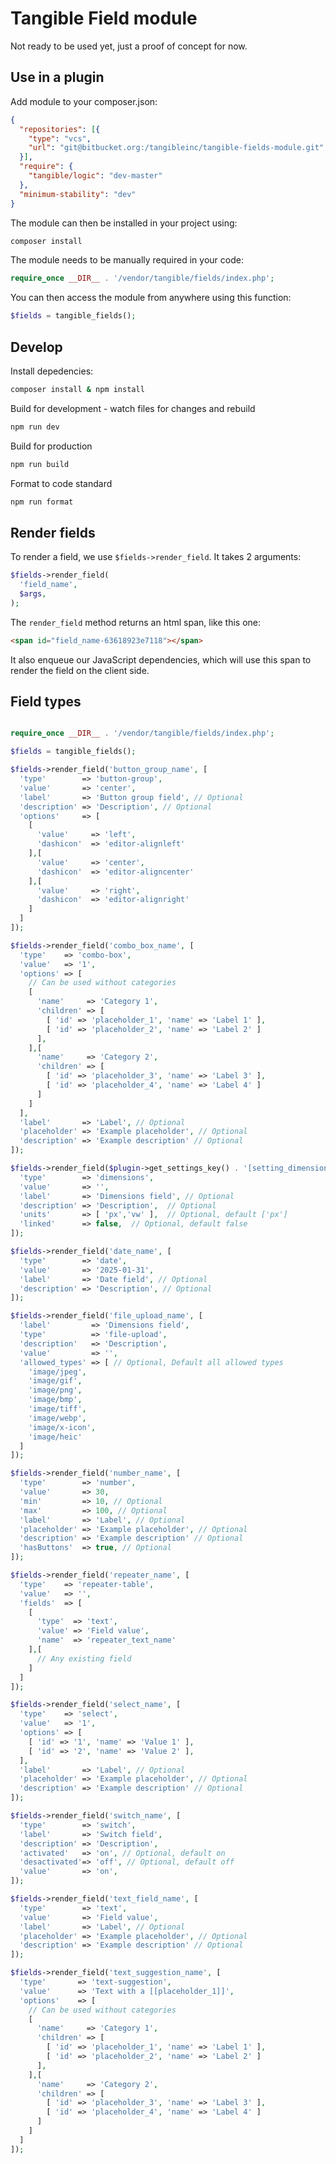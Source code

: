 # Tangible Field module

Not ready to be used yet, just a proof of concept for now.

## Use in a plugin

Add module to your composer.json:

```json
{
  "repositories": [{
    "type": "vcs",
    "url": "git@bitbucket.org:/tangibleinc/tangible-fields-module.git"
  }],
  "require": {
    "tangible/logic": "dev-master"
  },
  "minimum-stability": "dev"
}
```

The module can then be installed in your project using:

```sh 
composer install
```

The module needs to be manually required in your code:

```php
require_once __DIR__ . '/vendor/tangible/fields/index.php';
```

You can then access the module from anywhere using this function:
```php
$fields = tangible_fields();
```

## Develop

Install depedencies:

```sh
composer install & npm install
```

Build for development - watch files for changes and rebuild

```sh
npm run dev
```

Build for production

```sh
npm run build
```

Format to code standard

```sh
npm run format
```

## Render fields

To render a field, we use `$fields->render_field`. It takes 2 arguments:

```php
$fields->render_field(
  'field_name',
  $args,
);
```

The `render_field` method returns an html span, like this one:

```html
<span id="field_name-63618923e7118"></span>
```

It also enqueue our JavaScript dependencies, which will use this span to render the field on the client side.

## Field types

```php

require_once __DIR__ . '/vendor/tangible/fields/index.php';

$fields = tangible_fields();

$fields->render_field('button_group_name', [
  'type'        => 'button-group',
  'value'       => 'center', 
  'label'       => 'Button group field', // Optional
  'description' => 'Description', // Optional
  'options'     => [
    [
      'value'     => 'left',
      'dashicon'  => 'editor-alignleft'
    ],[
      'value'     => 'center',
      'dashicon'  => 'editor-aligncenter'
    ],[
      'value'     => 'right',
      'dashicon'  => 'editor-alignright'
    ]
  ]
]);

$fields->render_field('combo_box_name', [
  'type'    => 'combo-box',
  'value'   => '1',
  'options' => [
    // Can be used without categories
    [
      'name'     => 'Category 1',
      'children' => [ 
        [ 'id' => 'placeholder_1', 'name' => 'Label 1' ],
        [ 'id' => 'placeholder_2', 'name' => 'Label 2' ]
      ],
    ],[
      'name'     => 'Category 2',
      'children' => [ 
        [ 'id' => 'placeholder_3', 'name' => 'Label 3' ],
        [ 'id' => 'placeholder_4', 'name' => 'Label 4' ]
      ]
    ]
  ],
  'label'       => 'Label', // Optional
  'placeholder' => 'Example placeholder', // Optional
  'description' => 'Example description' // Optional
]);

$fields->render_field($plugin->get_settings_key() . '[setting_dimensions_name]', [
  'type'        => 'dimensions',
  'value'       => '',
  'label'       => 'Dimensions field', // Optional
  'description' => 'Description',  // Optional
  'units'       => [ 'px','vw' ],  // Optional, default ['px']
  'linked'      => false,  // Optional, default false
]);

$fields->render_field('date_name', [
  'type'        => 'date',
  'value'       => '2025-01-31',
  'label'       => 'Date field', // Optional
  'description' => 'Description', // Optional
]);

$fields->render_field('file_upload_name', [
  'label'         => 'Dimensions field',
  'type'          => 'file-upload',
  'description'   => 'Description',
  'value'         => '',
  'allowed_types' => [ // Optional, Default all allowed types
    'image/jpeg', 
    'image/gif', 
    'image/png', 
    'image/bmp', 
    'image/tiff', 
    'image/webp', 
    'image/x-icon', 
    'image/heic'
  ]
]);

$fields->render_field('number_name', [
  'type'        => 'number',
  'value'       => 30,
  'min'         => 10, // Optional
  'max'         => 100, // Optional
  'label'       => 'Label', // Optional
  'placeholder' => 'Example placeholder', // Optional
  'description' => 'Example description' // Optional
  'hasButtons'  => true, // Optional
]);

$fields->render_field('repeater_name', [
  'type'    => 'repeater-table',
  'value'   => '',
  'fields'  => [          
    [
      'type'  => 'text',
      'value' => 'Field value', 
      'name'  => 'repeater_text_name'
    ],[
      // Any existing field
    ]
  ]
]);

$fields->render_field('select_name', [
  'type'    => 'select',
  'value'   => '1',
  'options' => [
    [ 'id' => '1', 'name' => 'Value 1' ],
    [ 'id' => '2', 'name' => 'Value 2' ],
  ],
  'label'       => 'Label', // Optional
  'placeholder' => 'Example placeholder', // Optional
  'description' => 'Example description' // Optional
]);

$fields->render_field('switch_name', [
  'type'        => 'switch',
  'label'       => 'Switch field',
  'description' => 'Description',
  'activated'   => 'on', // Optional, default on
  'desactivated'=> 'off', // Optional, default off
  'value'       => 'on',
]);

$fields->render_field('text_field_name', [
  'type'        => 'text',
  'value'       => 'Field value', 
  'label'       => 'Label', // Optional
  'placeholder' => 'Example placeholder', // Optional
  'description' => 'Example description' // Optional
]);

$fields->render_field('text_suggestion_name', [
  'type'       => 'text-suggestion',
  'value'      => 'Text with a [[placeholder_1]]',
  'options'    => [ 
    // Can be used without categories
    [
      'name'     => 'Category 1',
      'children' => [ 
        [ 'id' => 'placeholder_1', 'name' => 'Label 1' ],
        [ 'id' => 'placeholder_2', 'name' => 'Label 2' ]
      ],
    ],[
      'name'     => 'Category 2',
      'children' => [ 
        [ 'id' => 'placeholder_3', 'name' => 'Label 3' ],
        [ 'id' => 'placeholder_4', 'name' => 'Label 4' ]
      ]
    ]
  ]
]);

```
